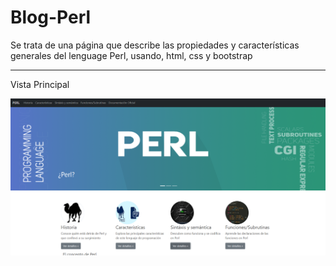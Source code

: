 # Blog-Perl

Se trata de una página que describe las propiedades y características generales del lenguage Perl, usando, html, css y bootstrap

---
Vista Principal

<img src="https://github.com/Aler011/Blog-Perl/blob/main/Blog-Perl/vista-ejemplo.png" width="1280">
